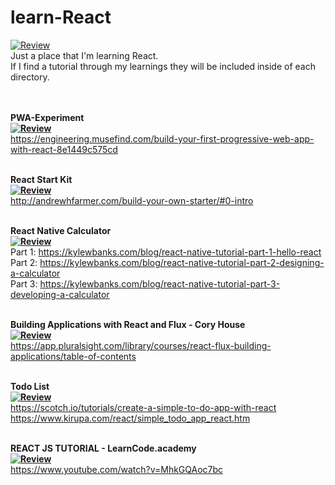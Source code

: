 # learn-React<br>
[![Review](https://img.shields.io/badge/Project-InProgress-orange.svg)]()<br>
Just a place that I'm learning React.<br>
If I find a tutorial through my learnings they will be included inside of each directory.<br><br><br>

<b>PWA-Experiment<br>[![Review](https://img.shields.io/badge/Project-Complete-brightgreen.svg)]()</b><br>
https://engineering.musefind.com/build-your-first-progressive-web-app-with-react-8e1449c575cd <br><br>

<b>React Start Kit<br>[![Review](https://img.shields.io/badge/Project-Complete-brightgreen.svg)]()</b><br>
http://andrewhfarmer.com/build-your-own-starter/#0-intro<br><br>

<b>React Native Calculator<br>[![Review](https://img.shields.io/badge/Project-Complete-brightgreen.svg)]()</b><br>
Part 1: https://kylewbanks.com/blog/react-native-tutorial-part-1-hello-react<br>
Part 2: https://kylewbanks.com/blog/react-native-tutorial-part-2-designing-a-calculator<br>
Part 3: https://kylewbanks.com/blog/react-native-tutorial-part-3-developing-a-calculator<br><br>

<b>Building Applications with React and Flux - Cory House<br>[![Review](https://img.shields.io/badge/Project-InProgress-orange.svg)]()</b><br>
https://app.pluralsight.com/library/courses/react-flux-building-applications/table-of-contents<br><br>

<b>Todo List<br>[![Review](https://img.shields.io/badge/Project-InProgress-orange.svg)]()</b><br>
https://scotch.io/tutorials/create-a-simple-to-do-app-with-react<br>
https://www.kirupa.com/react/simple_todo_app_react.htm<br><br>

<b>REACT JS TUTORIAL - LearnCode.academy<br>
[![Review](https://img.shields.io/badge/Project-InProgress-orange.svg)]()</b><br>
https://www.youtube.com/watch?v=MhkGQAoc7bc
